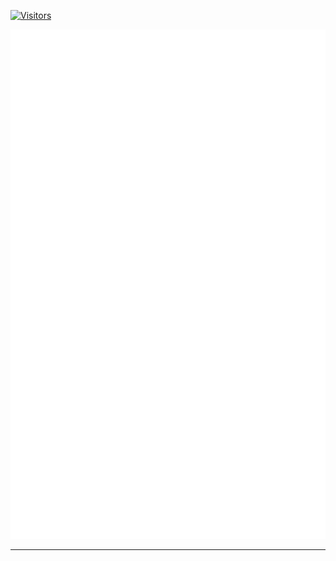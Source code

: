 <!--
### Hi there 👋 I’m SaicharanKandukuri - aka Zman-1x1

- 🎧 Music addict
- 🔭 I’m currently working on AI,Linux,Termux
- 🌱 I’m currently learning everything.
- 😄 Pronouns: He/Him
- 📫 How to reach me: hello.1x1.sai@gmail.com
<!--
<hr>

<p align='center'>
<img src='https://github-readme-streak-stats.herokuapp.com?user=SaicharanKandukuri&hide_border=true'>
</p>

<hr>

<p align='center'>
<img src='https://github-readme-statsv2-ten.vercel.app/api?username=SaicharanKandukuri'>
</p>

<hr>


<p align='center'>
<img src='https://github-readme-statsv2-ten.vercel.app/api/top-langs/?username=SaicharanKandukuri&layout=compact'>
</p>

<hr>

<p align='center'>
<img src='https://github-readme-stats1.saicharankandukuri.vercel.app/api/wakatime?username=zman_1x1&layout=compact'>
</p>
-->
[![Visitors](https://api.visitorbadge.io/api/combined?path=https%3A%2F%2Fgithub.com%2FSaicharanKandukuri&label=%F0%9F%93%B8+%E3%83%93%E3%82%B8%E3%82%BF%E3%83%BC%E3%82%BA%20(VISITORS)&countColor=%23ba68c8)](https://visitorbadge.io/status?path=https%3A%2F%2Fgithub.com%2FSaicharanKandukuri)
<!-- add more on discord SaicharanKandukuri#3741 👌-->
![IMG](github-metrics.svg)

<hr>



